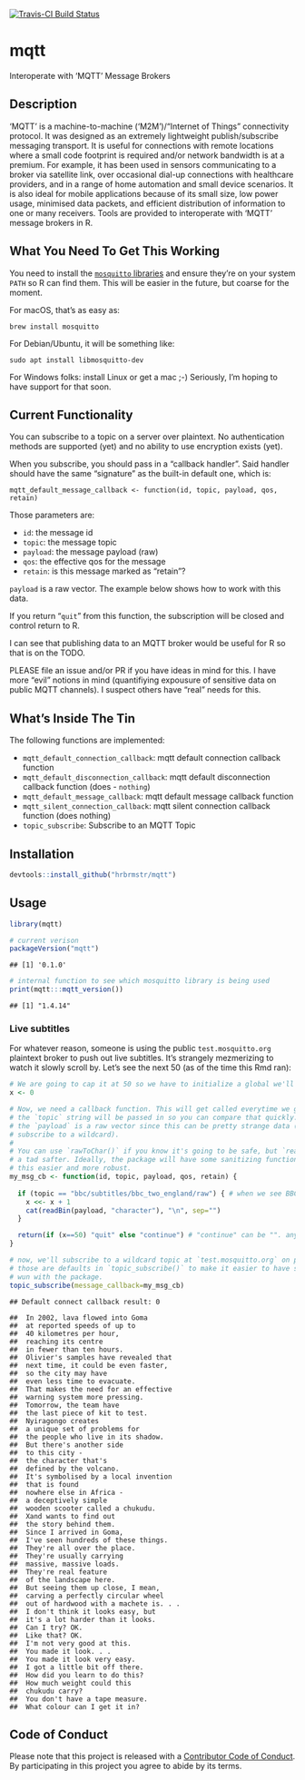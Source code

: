 [![Travis-CI Build Status](https://travis-ci.org/hrbrmstr/mqtt.svg?branch=master)](https://travis-ci.org/hrbrmstr/mqtt)

# mqtt

Interoperate with ‘MQTT’ Message Brokers

## Description

‘MQTT’ is a machine-to-machine (‘M2M’)/“Internet of Things” connectivity
protocol. It was designed as an extremely lightweight publish/subscribe
messaging transport. It is useful for connections with remote locations
where a small code footprint is required and/or network bandwidth is at
a premium. For example, it has been used in sensors communicating to a
broker via satellite link, over occasional dial-up connections with
healthcare providers, and in a range of home automation and small device
scenarios. It is also ideal for mobile applications because of its small
size, low power usage, minimised data packets, and efficient
distribution of information to one or many receivers. Tools are provided
to interoperate with ‘MQTT’ message brokers in R.

## What You Need To Get This Working

You need to install the [`mosquitto`
libraries](https://mosquitto.org/download/) and ensure they’re on your
system `PATH` so R can find them. This will be easier in the future, but
coarse for the moment.

For macOS, that’s as easy as:

    brew install mosquitto

For Debian/Ubuntu, it will be something like:

    sudo apt install libmosquitto-dev

For Windows folks: install Linux or get a mac ;-) Seriously, I’m hoping
to have support for that soon.

## Current Functionality

You can subscribe to a topic on a server over plaintext. No
authentication methods are supported (yet) and no ability to use
encryption exists (yet).

When you subscribe, you should pass in a “callback handler”. Said
handler should have the same “signature” as the built-in default one,
which
    is:

    mqtt_default_message_callback <- function(id, topic, payload, qos, retain)

Those parameters are:

  - `id`: the message id
  - `topic`: the message topic
  - `payload`: the message payload (raw)
  - `qos`: the effective qos for the message
  - `retain`: is this message marked as “retain”?

`payload` is a raw vector. The example below shows how to work with this
data.

If you return “`quit`” from this function, the subscription will be
closed and control return to R.

I can see that publishing data to an MQTT broker would be useful for R
so that is on the TODO.

PLEASE file an issue and/or PR if you have ideas in mind for this. I
have more “evil” notions in mind (quantifiying expousure of sensitive
data on public MQTT channels). I suspect others have “real” needs for
this.

## What’s Inside The Tin

The following functions are implemented:

  - `mqtt_default_connection_callback`: mqtt default connection callback
    function
  - `mqtt_default_disconnection_callback`: mqtt default disconnection
    callback function (does - `nothing`)
  - `mqtt_default_message_callback`: mqtt default message callback
    function
  - `mqtt_silent_connection_callback`: mqtt silent connection callback
    function (does nothing)
  - `topic_subscribe`: Subscribe to an MQTT Topic

## Installation

``` r
devtools::install_github("hrbrmstr/mqtt")
```

## Usage

``` r
library(mqtt)

# current verison
packageVersion("mqtt")
```

    ## [1] '0.1.0'

``` r
# internal function to see which mosquitto library is being used
print(mqtt:::mqtt_version())
```

    ## [1] "1.4.14"

### Live subtitles

For whatever reason, someone is using the public `test.mosquitto.org`
plaintext broker to push out live subtitles. It’s strangely mezmerizing
to watch it slowly scroll by. Let’s see the next 50 (as of the time this
Rmd
ran):

``` r
# We are going to cap it at 50 so we have to initialize a global we'll update
x <- 0

# Now, we need a callback function. This will get called everytime we get a message.
# the `topic` string will be passed in so you can compare that quickly.
# the `payload` is a raw vector since this can be pretty strange data (esp if you 
# subscribe to a wildcard).
# 
# You can use `rawToChar()` if you know it's going to be safe, but `readBin()` is
# a tad safter. Ideally, the package will have some sanitizing functions to make
# this easier and more robust.
my_msg_cb <- function(id, topic, payload, qos, retain) {
  
  if (topic == "bbc/subtitles/bbc_two_england/raw") { # when we see BBC 2 msgs, we'll cat them
    x <<- x + 1
    cat(readBin(payload, "character"), "\n", sep="")
  }

  return(if (x==50) "quit" else "continue") # "continue" can be "". anything but "quit"
}

# now, we'll subscribe to a wildcard topic at `test.mosquitto.org` on port 1883. 
# those are defaults in `topic_subscribe()` to make it easier to have some quick
# wun with the package.
topic_subscribe(message_callback=my_msg_cb)
```

    ## Default connect callback result: 0

    ##  In 2002, lava flowed into Goma
    ##  at reported speeds of up to
    ##  40 kilometres per hour,
    ##  reaching its centre
    ##  in fewer than ten hours.
    ##  Olivier's samples have revealed that
    ##  next time, it could be even faster,
    ##  so the city may have
    ##  even less time to evacuate.
    ##  That makes the need for an effective
    ##  warning system more pressing.
    ##  Tomorrow, the team have
    ##  the last piece of kit to test.
    ##  Nyiragongo creates
    ##  a unique set of problems for
    ##  the people who live in its shadow.
    ##  But there's another side
    ##  to this city -
    ##  the character that's
    ##  defined by the volcano.
    ##  It's symbolised by a local invention
    ##  that is found
    ##  nowhere else in Africa -
    ##  a deceptively simple
    ##  wooden scooter called a chukudu.
    ##  Xand wants to find out
    ##  the story behind them.
    ##  Since I arrived in Goma,
    ##  I've seen hundreds of these things.
    ##  They're all over the place.
    ##  They're usually carrying
    ##  massive, massive loads.
    ##  They're real feature
    ##  of the landscape here.
    ##  But seeing them up close, I mean,
    ##  carving a perfectly circular wheel
    ##  out of hardwood with a machete is. . .
    ##  I don't think it looks easy, but
    ##  it's a lot harder than it looks.
    ##  Can I try? OK.
    ##  Like that? OK.
    ##  I'm not very good at this.
    ##  You made it look. . .
    ##  You made it look very easy.
    ##  I got a little bit off there.
    ##  How did you learn to do this?
    ##  How much weight could this
    ##  chukudu carry?
    ##  You don't have a tape measure.
    ##  What colour can I get it in?

## Code of Conduct

Please note that this project is released with a [Contributor Code of Conduct](CONDUCT.md). By participating in this project you agree to abide by its terms.